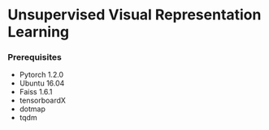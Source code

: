 # Unsupervised Visual Representation Learning

### Prerequisites

* Pytorch 1.2.0
* Ubuntu 16.04
* Faiss 1.6.1
* tensorboardX
* dotmap
* tqdm
